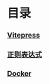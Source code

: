 # 目录

### [Vitepress](/Tools/Vitepress笔记.md)

### [正则表达式](/Tools/正则表达式.md)

### [Docker](/Tools/Docker.md)